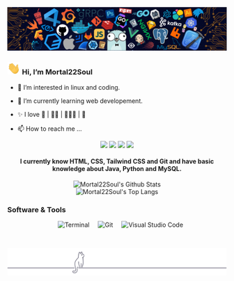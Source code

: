 <!---stats credit  (https://github.com/anuraghazra/github-readme-stats)--->

<img src="assets/header.png"/>

### <img src="assets/Hi.gif" width="30"> Hi, I’m Mortal22Soul

- 👀 I’m interested in linux and coding.

- 🌱 I’m currently learning web developement.
<!--- - 💞️ I’m looking to collaborate on ... --->
- ✨ I love 🥋 | 🏊‍♂️ | 🚴🏽‍♂️ | 📸

- 📫 How to reach me ...

<p align="center">
<a href="https://twitter.com/mortal22soul"><img src="https://img.shields.io/badge/-Twitter-1da1f2?style=for-the-badge&logo=Twitter&logoColor=white"/></a>
<a href="https://instagram.com/mortal22soul"><img src="https://img.shields.io/badge/-Instagram-E4405F?style=for-the-badge&logo=Instagram&logoColor=white"/></a>
<a href="https://www.reddit.com/user/Mortal22Soul"><img src="https://img.shields.io/badge/Reddit-%23FF4500.svg?style=for-the-badge&logo=Reddit&logoColor=white"/></a>
<a href="https://discordapp.com/users/859330689329004554"><img src="https://img.shields.io/badge/Discord-7289DA?style=for-the-badge&logo=discord&logoColor=white"/></a>
<br>

<h4 align="center">I currently know HTML, CSS, Tailwind CSS and Git and have basic knowledge about Java, Python and MySQL.</h4>

<p align="center">
    <img alt="Mortal22Soul's Github Stats" src="https://github-readme-stats.vercel.app/api?username=Mortal22Soul&show_icons=true&hide_border=true&count_private=true&bg_color=161320&text_color=D9E0EE&icon_color=DDB6F2&title_color=96CDFB" />
    <br>
    <img alt="Mortal22Soul's Top Langs" src="https://github-readme-stats.vercel.app/api/top-langs/?username=Mortal22Soul&layout=compact&hide_border=true&bg_color=161320&text_color=D9E0EE&icon_color=DDB6F2&title_color=96CDFB" />
</p>

### Software & Tools

<p align="center">
    <img alt="Terminal" src="https://img.shields.io/badge/Terminal-000000?logo=windowsterminal&logoColor=4D4D4D&style=flat-square">
    <img alt="Git" src="https://img.shields.io/badge/Git%20-%23F05033.svg?logo=git&logoColor=white">
    <img alt="Visual Studio Code" src="https://img.shields.io/badge/VSCode-0078d7.svg?logo=visual-studio-code&logoColor=white">

</p>

<!---
Mortal22Soul/Mortal22Soul is a ✨ special ✨ repository because its `README.md` (this file) appears on your GitHub profile.
You can click the Preview link to take a look at your changes.
--->

<br>

<p align="center">
   <img src="assets/gray0_ctp_on_line.png"/>
</p>

